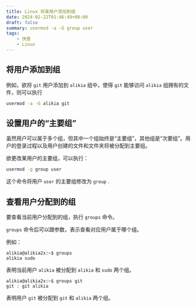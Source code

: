 ```yaml
---
title: Linux 将某用户添加到组
date: 2024-02-22T01:46:49+08:00
draft: false
summary: usermod -a -G group user
tags:
    - 快查
    - Linux
---
```


## 将用户添加到组

例如，欲将 `git` 用户添加到 `alikia` 组中，使得 `git` 能够访问 `alikia` 组拥有的文件，则可以执行

```bash
usermod -a -G alikia git
```

## 设置用户的“主要组”

虽然用户可以属于多个组，但其中一个组始终是“主要组”，其他组是“次要组”。用户的登录过程以及用户创建的文件和文件夹将被分配到主要组。

欲更改某用户的主要组，可以执行：

```bash
usermod -g group user
```

这个命令将用户 `user` 的主要组修改为 `group` .

## 查看用户分配到的组

要查看当前用户分配到的组，执行 `groups` 命令。

`groups` 命令后可以跟参数，表示查看对应用户属于哪个组。

例如：

```text
alikia@alikia2x:~$ groups
alikia sudo
```

表明当前用户 `alikia` 被分配到 `alikia` 和 `sudo` 两个组。

```text
alikia@alikia2x:~$ groups git
git : git alikia
```

表明用户 `git` 被分配到 `git` 和 `alikia` 两个组。
